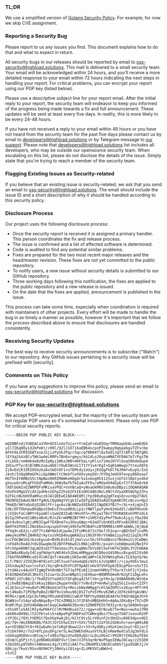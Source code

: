 ### TL;DR

We use a simplified version of [Golang Security Policy](https://golang.org/security).
For example, for now we skip CVE assignment.

### Reporting a Security Bug

Please report to us any issues you find. This document explains how to do that and what to expect in return.

All security bugs in our releases should be reported by email to oss-security@highload.solutions.
This mail is delivered to a small security team.
Your email will be acknowledged within 24 hours, and you'll receive a more detailed response
to your email within 72 hours indicating the next steps in handling your report.
For critical problems, you can encrypt your report using our PGP key (listed below).

Please use a descriptive subject line for your report email.
After the initial reply to your report, the security team will
endeavor to keep you informed of the progress being made towards a fix and full announcement.
These updates will be sent at least every five days.
In reality, this is more likely to be every 24-48 hours.

If you have not received a reply to your email within 48 hours or you have not heard from the security
team for the past five days please contact us by email to developers@highload.solutions or by Telegram message
to [our support](https://t.me/highload_support).
Please note that developers@highload.solutions list includes all developers, who may be outside our opensource security team.
When escalating on this list, please do not disclose the details of the issue.
Simply state that you're trying to reach a member of the security team.

### Flagging Existing Issues as Security-related

If you believe that an existing issue is security-related, we ask that you send an email to oss-security@highload.solutions.
The email should include the issue ID and a short description of why it should be handled according to this security policy.

### Disclosure Process

Our project uses the following disclosure process:

- Once the security report is received it is assigned a primary handler. This person coordinates the fix and release process.
- The issue is confirmed and a list of affected software is determined.
- Code is audited to find any potential similar problems.
- Fixes are prepared for the two most recent major releases and the head/master revision. These fixes are not yet committed to the public repository.
- To notify users, a new issue without security details is submitted to our GitHub repository.
- Three working days following this notification, the fixes are applied to the public repository and a new release is issued.
- On the date that the fixes are applied, announcement is published in the issue.

This process can take some time, especially when coordination is required with maintainers of other projects.
Every effort will be made to handle the bug in as timely a manner as possible, however it's important that we follow
the process described above to ensure that disclosures are handled consistently.

### Receiving Security Updates
The best way to receive security announcements is to subscribe ("Watch") to our repository.
Any GitHub issues pertaining to a security issue will be prefixed with [security].

### Comments on This Policy
If you have any suggestions to improve this policy, please send an email to oss-security@highload.solutions for discussion.

### PGP Key for oss-security@highload.solutions

We accept PGP-encrypted email, but the majority of the security team are not regular PGP users
so it's somewhat inconvenient. Please only use PGP for critical security reports.

```
-----BEGIN PGP PUBLIC KEY BLOCK-----

mQINBFzdjYUBEACa3YN+QVSlnXofUjxr+YrmIaF+da0IUq+TRM4aqUXALsemEdGh
yIl7Z6qOOy1d2kPe6t//H9l/92lJ1X7i6aEBK4n/pnPZkwbpy9gGpebgvTZFvcbe
mFhF6k1FM35D8TxneJSjizPyGhJPqcr5qccqf8R64TlQx5Ud1JqT2l8P1C5N7gNS
lEYXq1h4zBCvTWk1wdeLRRPx7Bn6xrgmyu/k61dLoJDvpvWNATVFDA67oTrPgzTW
xtLbbk/xm0mK4a8zMzIpNyz1WkaJW9+4HFXaL+yKlsx7iHe2O7VlGoqS0kdeQup4
1HIw/P7yc0jBlNMLUzpuA6ElYUwESWsnCI71YY1x4rKgI+GqH1mWwgn7tteuXQtb
Zj0vEdjK3IKIOSbzbzAvSbDt8F1+o7EMtdy1eUysjKSQgFkDlT6JRmYvEup5/IoG
iknh/InQq9RmGFKii6pXWWoltC0ebfCwYOXvymyDdr/hYDqJeHS9Tenpy86Doaaf
HGf5nIFAMB2G5ctNpBwzNXR2MAWkeHQgdr5a1xmog0hS125usjnUTet3QeCyo4kd
gVouoOroMcqFFUXdYaMH4c3KWz0afhTmIaAsFFOv/eMdadVA4QyExTJf3TAoQ+kH
lKDlbOAIxEZWRPDFxMRixaVPQC+VxhBcaQ+yNoaUkM0V2m8u8sDBpzi1OQARAQAB
tDxPU1MgU2VjdXJpdHksIEhpZ2hsb2FkIExURCA8b3NzLXNlY3VyaXR5QGhpZ2hs
b2FkLnNvbHV0aW9ucz6JAlQEEwEIAD4WIQRljYp380uKq2g8TeqsQcvu+Qp2TAUC
XN2NhQIbAwUJB4YfgAULCQgHAgYVCgkICwIEFgIDAQIeAQIXgAAKCRCsQcvu+Qp2
TKmED/96YoQoOjD28blFFrigvAsiNcNNZoX9I0dX1lNpD83fBJf+/9i+x4jqUnI5
5XK/DFTDbhpw8kQBpxS9eEuIYnuo0RdLLp1ctNWTlpwfyHn92mGddl/uBdYHUuUk
cjhIQcFaCcWRY+EpamDlv1wmZ83IwBr8Hu5FS+/Msyw1TBvtTRVKW1KoGYMYoXLk
BzIglRPwn821B6s4BvK/RJnZkrmHMBZBfYMf+iSMSYd2yPmfT8wbcAjgjLfQa28U
gbt4u9xslgKjuM83IqwFfEXBnm7su3OouGWqc+62mQTsbnK65zRFnx6GXRXC1BAi
6m9Tm1PU0IiINz66ainquspkXYeHjd9hTwfR3BdFnzBTRRM01cKMFabWbLj8j0p8
fF4g9cxEdiLrzEF7Yz4WY0mI4Cpw4eJZfsHMc07Jn7QxfJhIoq+rqBOtEmTjnxMh
aWeykoXMHlZN4K0ZrAytozVH1D4bugWA9Zuzi9U3F9hrVVABm11yyhd2iSqI6/FR
GcCFOCBW1kEJbzoEguub+BV8LDi8ldljHalvur5k/VFhoDBxniYNsKmiCLVCmDWs
/nF84hCReAOJt0vDGwqHe3E2BFFPbKwdJLRNkjxBY0c/pvaV+JxbWQmaxDZNeIFV
hFcVGp48HNY3qLWZdsQIfT9m1masJFLVuq8Wx7bYs8Et5eFnH7kCDQRc3Y2FARAA
2DJWAxABydyIdCxgFNdqnYyWS46vh2DmLmRMqgasNlD0ozG4S9bszBsgnUI2Xs06
J76kFRh8MMHcu9I4lUKCQzfrA4uHkiOK5wvNCaWP+C6JUYNHsqPwk/ILO3gtQ/Ws
LLf/PW3rJZVOZB+WY8iaYc20l5vukTaVw4qbEi9dtLkJvVpNHt//+jayXU6s3ew1
2X5xdwyAZxaxlnzFaY/Xo/qR+bZhVFC0T9pAECnHv9TVhFGp0JE9ipPGnro5xTIS
LttdAkzv4AuSVTIgWgTkh8nN8t7STJqfPEv0I12nmmYHMUyTYOurkfskF3jY2x6x
8l02NQ4d5KdC3ReV1j51swrGcZCwsWNp51jnEXKwo+B0NM5OmoRrNJgF2iDgLehs
hP00ljU7cB8/1/7kdHZStYaUHICFOFqHzg415FlYm+jpY0nJp/b9BAO0d0/WYnEe
Xjihw8EVBAqzEt4kay1BQonZAypeYnGBJr7vNvdiP+mnRwly5qZSGiInxGvtZZFt
zL1E3osiF+muQxFcM63BeGdJeYXy+MoczkWa4WNggfcHlGAZkMYiv28zpr4PfrK9
mvj4Nu8s71PE9pPpBoZcNDf9v1sHuu96jDSITsPx5YMvvKZWhzJXFKzk6YgAsNH/
MF0G+/qmKJZpCdvtHKpYM1uHX85H81CwWJFfBPthyD8AEQEAAYkCPAQYAQgAJhYh
BGWNinfzS4qraDxN6qxBy+75CnZMBQJc3Y2FAhsMBQkHhh+AAAoJEKxBy+75CnZM
Rn8P/RyL1bhU4Q4WpvmlkepCAwNA0G3QvnKcSZNHEPE5h7H3IyrA/qy16A9eOsgm
sthsHYlo5A5lRIy4wPHkFCClMrMHdKuoS72//qgw+oOrBcwb7Te+Nas+ewhaJ7N9
vAX06vDH9bLl52CPbtats5+eBpePgP3HDPxd7CWHxq9bzJTbzqsTkN7JvoovR2dP
itPJDij7QYLYVEM1t7QxUVpVwAjDi/kCtC9ts5L+V0snF2n3bHZvu04EXdpvxOQI
pG/7Q+/WoI8NU6Bb/FA3tJGYIhSwI3SY+5XV/TAZttZaYSh2SD8vhc+eo+gW9sAN
xa+VESBQCht9+tKIwEwHs1efoRgFdbwwJ2c+33+XydQ6yjdXoX1mn2uyCr82jorZ
xTzbkY04zr7oZ+0fLpouOFg/mrSL4w2bWEhdHuyoVthLBjnRme0wXCaS3g3mYdLG
nSUkogOGOOvvvBtoq/vfx0Eu79piUtw5D8yQSrxLDuz8GxCrVRZ0tYIHb26aTE9G
cDsW/Lg5PjcY/LgVNEWOxDQDFVurlImnlVJFb3q+NrWvPbgeIEWwJDCay/z25SEH
k3bSOXLp8YGRnlkWUmoeL4g/CCK52iAAlfscZNoKMILhBnbCoD657jpa5GQKJj/U
Q8kjgr7kwV/RSosNV9HCPj30mVyiCQ1xg+ZLzMKXVCuBWd+G
=lnt2
-----END PGP PUBLIC KEY BLOCK-----
```
